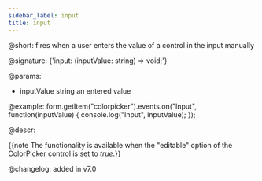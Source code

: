 ```yaml
---
sidebar_label: input
title: input
---          
```


@short: fires when a user enters the value of a control in the input manually

@signature: {'input: (inputValue: string) => void;'} 

@params:
- inputValue        string  an entered value


@example:
form.getItem("colorpicker").events.on("Input", function(inputValue) {
    console.log("Input", inputValue);
});



@descr:

{{note The functionality is available when the "editable" option of the ColorPicker control is set to *true*.}}

@changelog: added in v7.0
